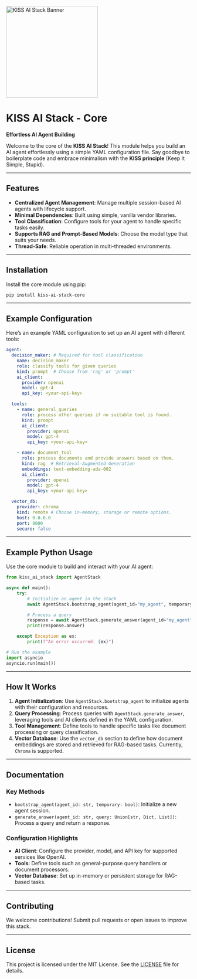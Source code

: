 <div style="text-align: left; margin-bottom: 20px;">
  <img src="https://kiss-ai-stack.github.io/kissaistack.svg" alt="KISS AI Stack Banner" style="max-width: auto; height: 250px">
</div>

# KISS AI Stack - Core

**Effortless AI Agent Building**

Welcome to the core of the **KISS AI Stack**! This module helps you build an AI agent effortlessly using a simple YAML configuration file. Say goodbye to boilerplate code and embrace minimalism with the **KISS principle** (Keep It Simple, Stupid).

---

## Features

- **Centralized Agent Management**: Manage multiple session-based AI agents with lifecycle support.
- **Minimal Dependencies**: Built using simple, vanilla vendor libraries.
- **Tool Classification**: Configure tools for your agent to handle specific tasks easily.
- **Supports RAG and Prompt-Based Models**: Choose the model type that suits your needs.
- **Thread-Safe**: Reliable operation in multi-threaded environments.

---

## Installation

Install the core module using pip:

```bash
pip install kiss-ai-stack-core
```

---

## Example Configuration

Here’s an example YAML configuration to set up an AI agent with different tools:

```yaml
agent:
  decision_maker: # Required for tool classification
    name: decision_maker
    role: classify tools for given queries
    kind: prompt  # Choose from 'rag' or 'prompt'
    ai_client:
      provider: openai
      model: gpt-4
      api_key: <your-api-key>

  tools:
    - name: general_queries
      role: process other queries if no suitable tool is found.
      kind: prompt
      ai_client:
        provider: openai
        model: gpt-4
        api_key: <your-api-key>

    - name: document_tool
      role: process documents and provide answers based on them.
      kind: rag  # Retrieval-Augmented Generation
      embeddings: text-embedding-ada-002
      ai_client:
        provider: openai
        model: gpt-4
        api_key: <your-api-key>

  vector_db:
    provider: chroma
    kind: remote # Choose in-memory, storage or remote options.
    host: 0.0.0.0
    port: 8000
    secure: false
```

---

## Example Python Usage

Use the core module to build and interact with your AI agent:

```python
from kiss_ai_stack import AgentStack

async def main():
    try:
        # Initialize an agent in the stack
        await AgentStack.bootstrap_agent(agent_id="my_agent", temporary=True)

        # Process a query
        response = await AgentStack.generate_answer(agent_id="my_agent", query="What is KISS AI Stack?")
        print(response.answer)

    except Exception as ex:
        print(f"An error occurred: {ex}")

# Run the example
import asyncio
asyncio.run(main())
```

---

## How It Works

1. **Agent Initialization**: Use `AgentStack.bootstrap_agent` to initialize agents with their configuration and resources.
2. **Query Processing**: Process queries with `AgentStack.generate_answer`, leveraging tools and AI clients defined in the YAML configuration.
3. **Tool Management**: Define tools to handle specific tasks like document processing or query classification.
4. **Vector Database**: Use the `vector_db` section to define how document embeddings are stored and retrieved for RAG-based tasks. Currently, `Chroma` is supported.

---

## Documentation

### Key Methods

- `bootstrap_agent(agent_id: str, temporary: bool)`: Initialize a new agent session.
- `generate_answer(agent_id: str, query: Union[str, Dict, List])`: Process a query and return a response.

### Configuration Highlights

- **AI Client**: Configure the provider, model, and API key for supported services like OpenAI.
- **Tools**: Define tools such as general-purpose query handlers or document processors.
- **Vector Database**: Set up in-memory or persistent storage for RAG-based tasks.

---

## Contributing

We welcome contributions! Submit pull requests or open issues to improve this stack.

---

## License

This project is licensed under the MIT License. See the [LICENSE](./LICENSE) file for details.

